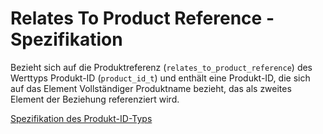 # Relates To Product Reference - Spezifikation

Bezieht sich auf die Produktreferenz (`relates_to_product_reference`) des Werttyps Produkt-ID (`product_id_t`) und enthält eine Produkt-ID, die sich auf das Element Vollständiger Produktname bezieht, das als zweites Element der Beziehung referenziert wird.

[Spezifikation des Produkt-ID-Typs](types/product_id-spec.de.md)
